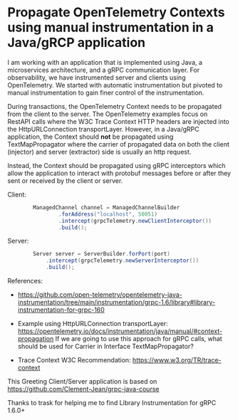 # Propagate OpenTelemetry Contexts using manual instrumentation in a Java/gRCP application

I am working with an application that is implemented using Java, a microservices architecture, and a gRPC communication layer. For observability, we have instrumented server and clients using OpenTelemetry. We started with automatic instrumentation but pivoted to manual instrumentation to gain finer control of the instrumentation.

During transactions, the OpenTelemetry Context needs to be propagated from the client to the server. The OpenTelemetry examples focus on RestAPI calls where the W3C Trace Context HTTP headers are injected into the HttpURLConnection transportLayer. However, in a Java/gRPC application, the Context should **not** be propagated using TextMapPropagator where the carrier of propagated data on both the client (injector) and server (extractor) side is usually an http request.

Instead, the Context should be propagated using gRPC interceptors which allow the application to interact with protobuf messages before or after they sent or received by the client or server.

Client:

```java
        ManagedChannel channel = ManagedChannelBuilder
                .forAddress("localhost", 50051)
                .intercept(grpcTelemetry.newClientInterceptor())
                .build();
```

Server:
```java
        Server server = ServerBuilder.forPort(port)
            .intercept(grpcTelemetry.newServerInterceptor())
            .build();
```

References:

- https://github.com/open-telemetry/opentelemetry-java-instrumentation/tree/main/instrumentation/grpc-1.6/library#library-instrumentation-for-grpc-160

- Example using HttpURLConnection transportLayer: https://opentelemetry.io/docs/instrumentation/java/manual/#context-propagation If we are going to use this approach for gRPC calls, what should be used for Carrier in Interface TextMapPropagator?

- Trace Context W3C Recommendation: https://www.w3.org/TR/trace-context

This Greeting Client/Server application is based on https://github.com/Clement-Jean/grpc-java-course

Thanks to trask for helping me to find Library Instrumentation for gRPC 1.6.0+
